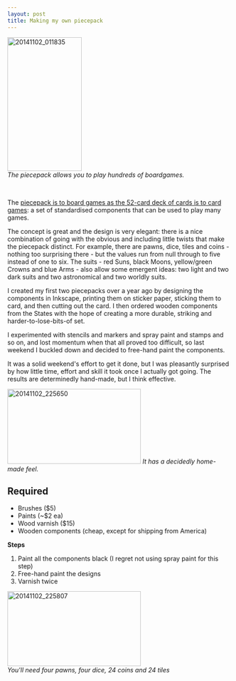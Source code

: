 ```yaml
---
layout: post
title: Making my own piecepack
---
```


<a href="https://livinglibre1.files.wordpress.com/2014/11/20141102_011835.jpg"><img class="wp-image-537 size-medium" src="https://livinglibre1.files.wordpress.com/2014/11/20141102_011835.jpg?w=167" alt="20141102_011835" width="167" height="300" /></a> </br><em>The piecepack allows you to play hundreds of boardgames.</em>

<br>

The <a href="http://www.ludism.org/ppwiki/">piecepack is to board games as the 52-card deck of cards is to card games</a>: a set of standardised components that can be used to play many games.

The concept is great and the design is very elegant: there is a nice combination of going with the obvious and including little twists that make the piecepack distinct. For example, there are pawns, dice, tiles and coins - nothing too surprising there - but the values run from null through to five instead of one to six. The suits - red Suns, black Moons, yellow/green Crowns and blue Arms - also allow some emergent ideas: two light and two dark suits and two astronomical and two worldly suits.

I created my first two piecepacks over a year ago by designing the components in Inkscape, printing them on sticker paper, sticking them to card, and then cutting out the card. I then ordered wooden components from the States with the hope of creating a more durable, striking and harder-to-lose-bits-of set.

I experimented with stencils and markers and spray paint and stamps and so on, and lost momentum when that all proved too difficult, so last weekend I buckled down and decided to free-hand paint the components.

It was a solid weekend's effort to get it done, but I was pleasantly surprised by how little time, effort and skill it took once I actually got going. The results are determinedly hand-made, but I think effective.

<a href="https://livinglibre1.files.wordpress.com/2014/11/20141102_225650.jpg"><img class="wp-image-540 size-medium" src="https://livinglibre1.files.wordpress.com/2014/11/20141102_225650.jpg?w=300" alt="20141102_225650" width="300" height="168" /></a> <em>It has a decidedly home-made feel.</em>

## Required
<ul>
	<li>Brushes ($5)</li>
	<li>Paints (~$2 ea)</li>
	<li>Wood varnish ($15)</li>
	<li>Wooden components (cheap, except for shipping from America)</li>
</ul>
<strong>Steps</strong>
<ol>
	<li>Paint all the components black (I regret not using spray paint for this step)</li>
	<li>Free-hand paint the designs</li>
	<li>Varnish twice</li>
</ol>
<a href="https://livinglibre1.files.wordpress.com/2014/11/20141102_225807.jpg"><img class="wp-image-541 size-medium" src="https://livinglibre1.files.wordpress.com/2014/11/20141102_225807.jpg?w=300" alt="20141102_225807" width="300" height="168" /></a> 
<br /><em>You'll need four pawns, four dice, 24 coins and 24 tiles</em>
